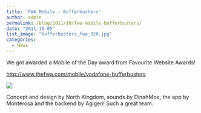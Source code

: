 ```yaml
---
title: 'FWA Mobile - Bufferbusters'
author: admin
permalink: /blog/2011/10/fwa-mobile-bufferbusters/
date: "2011-10-05"
list_image: "bufferbusters_fwa_320.jpg"
categories:
  - News
---
```


We got awarded a Mobile of the Day award from Favourite Website Awards!

<a href="http://www.thefwa.com/mobile/vodafone-bufferbusters" target="_blank">http://www.thefwa.com/mobile/vodafone-bufferbusters</a>

<!--more-->
<img src="/img/blog/posts/2013/09/fwa-bufferbusters.png" >


Concept and design by North Kingdom, sounds by DinahMoe, the app by Monterosa and the backend by Agigen! Such a great team.
